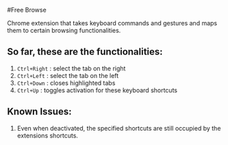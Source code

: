 #Free Browse 

Chrome extension that takes keyboard commands and gestures and maps them to certain browsing functionalities.

So far, these are the functionalities:
-------------------------------------------------
 1. `Ctrl+Right`  :  select the tab on the right
 2. `Ctrl+Left`   :  select the tab on the left
 3. `Ctrl+Down`   :  closes highlighted tabs 
 4. `Ctrl+Up`	  :	 toggles activation for these keyboard shortcuts


Known Issues:
-------------------------------------------------
 1. Even when deactivated, the specified shortcuts are still occupied by the extensions shortcuts.

